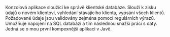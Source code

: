 Konzolová aplikace sloužící ke správě klientské databáze.
Slouží k zisku údajů o novém klientovi, vyhledání stávajícího klienta, vypsání všech klientů.
Požadované údaje jsou validovány zejména pomocí regulárních výrazů.
Umožňuje napojení na SQL databázi a tím následnou snažší práci s daty.
Jedná se o mou první kompexnější aplikaci v Javě. 
